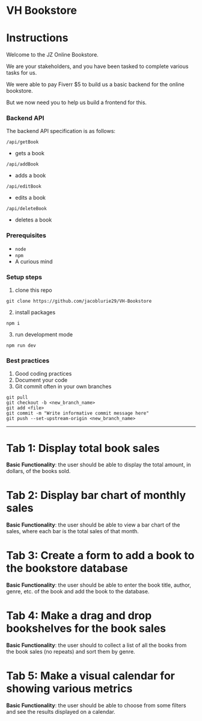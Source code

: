 # VH Bookstore

# Instructions

Welcome to the JZ Online Bookstore. 

We are your stakeholders, and you have been tasked to complete various tasks for us. 

We were able to pay Fiverr $5 to build us a basic backend for the online bookstore. 

But we now need you to help us build a frontend for this. 

### Backend API
The backend API specification is as follows: 

`/api/getBook`
- gets a book

`/api/addBook`
- adds a book

`/api/editBook`
- edits a book

`/api/deleteBook`
- deletes a book

### Prerequisites
- `node`
- `npm`
- A curious mind

### Setup steps
1. clone this repo
```
git clone https://github.com/jacoblurie29/VH-Bookstore
```
2. install packages
```
npm i
```
3. run development mode
```
npm run dev
```

### Best practices
1. Good coding practices
2. Document your code
3. Git commit often in your own branches
```
git pull
git checkout -b <new_branch_name>
git add <file>
git commit -m "Write informative commit message here"
git push --set-upstream-origin <new_branch_name>
```


---

# Tab 1: Display total book sales
**Basic Functionality**: the user should be able to display the total amount, in dollars, of the books sold. 

# Tab 2: Display bar chart of monthly sales
**Basic Functionality**: the user should be able to view a bar chart of the sales, where each bar is the total sales of that month. 

# Tab 3: Create a form to add a book to the bookstore database
**Basic Functionality**: the user should be able to enter the book title, author, genre, etc. of the book and add the book to the database. 


# Tab 4: Make a drag and drop bookshelves for the book sales
**Basic Functionality**: the user should to collect a list of all the books from the book sales (no repeats) and sort them by genre. 

# Tab 5: Make a visual calendar for showing various metrics
**Basic Functionality**: the user should be able to choose from some filters and see the results displayed on a calendar. 